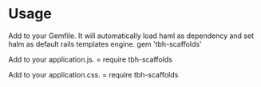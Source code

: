# Usage

Add to your Gemfile. It will automatically load haml as dependency and set halm as default rails templates engine.
    gem 'tbh-scaffolds'

Add to your application.js.
    = require tbh-scaffolds

Add to your application.css.
    = require tbh-scaffolds
